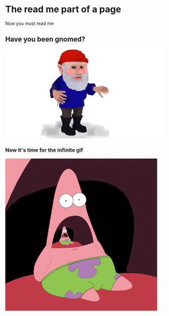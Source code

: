 # The read me part of a page
Now you must read me

## Have you been gnomed?
![](gnome.jpg)

### Now it's time for the infinite gif
![](giphy.gif)
